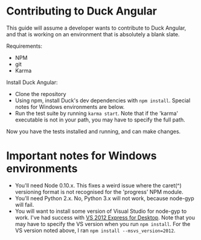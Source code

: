 Contributing to Duck Angular
============================

This guide will assume a developer wants to contribute to Duck Angular, and that is working on an environment that is absolutely a blank slate. 

Requirements:

 - NPM
 - git
 - Karma

Install Duck Angular:

 - Clone the repository
 - Using npm, install Duck's dev dependencies with `npm install`. Special notes for Windows environments are below.
 - Run the test suite by running `karma start`. Note that if the 'karma' executable is not in your path, you may have to specify the full path.

Now you have the tests installed and running, and can make changes.

Important notes for Windows environments
=========================================

* You'll need Node 0.10.x. This fixes a weird issue where the caret(^) versioning format is not recognised for the 'progress' NPM module.
* You'll need Python 2.x. No, Python 3.x will not work, because node-gyp will fail.
* You will want to install some version of Visual Studio for node-gyp to work. I've had success with [VS 2012 Express for Desktop](http://go.microsoft.com/?linkid=9816758). Note that you may have to specify the VS version when you run `npm install`. For the VS version noted above, I ran `npm install --msvs_version=2012`.
